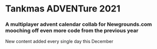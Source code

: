 # Tankmas ADVENTure 2021
### A multiplayer advent calendar collab for Newgrounds.com mooching off even more code from the previous year

New content added every single day this December
